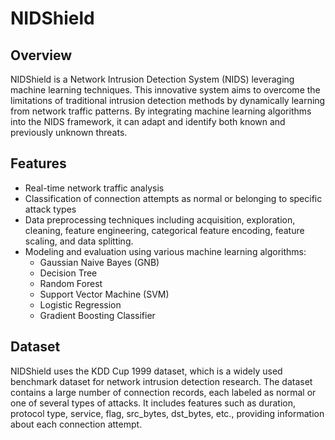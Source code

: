 # NIDShield

## Overview
NIDShield is a Network Intrusion Detection System (NIDS) leveraging machine learning techniques. This innovative system aims to overcome the limitations of traditional intrusion detection methods by dynamically learning from network traffic patterns. By integrating machine learning algorithms into the NIDS framework, it can adapt and identify both known and previously unknown threats.

## Features
- Real-time network traffic analysis
- Classification of connection attempts as normal or belonging to specific attack types
- Data preprocessing techniques including acquisition, exploration, cleaning, feature engineering, categorical feature encoding, feature scaling, and data splitting.
- Modeling and evaluation using various machine learning algorithms:
  - Gaussian Naive Bayes (GNB)
  - Decision Tree
  - Random Forest
  - Support Vector Machine (SVM)
  - Logistic Regression
  - Gradient Boosting Classifier
 
  
## Dataset
NIDShield uses the KDD Cup 1999 dataset, which is a widely used benchmark dataset for network intrusion detection research. The dataset contains a large number of connection records, each labeled as normal or one of several types of attacks. It includes features such as duration, protocol type, service, flag, src_bytes, dst_bytes, etc., providing information about each connection attempt.
